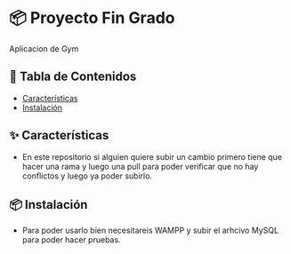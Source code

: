 # 📦 Proyecto Fin Grado

Aplicacion de Gym

## 📝 Tabla de Contenidos

- [Características](#-características)
- [Instalación](#-instalación)

## ✨ Características
- En este repositorio si alguien quiere subir un cambio primero tiene que hacer una rama y luego una pull para poder verificar que no hay conflictos y luego ya poder subirlo.

## 📦 Instalación

- Para poder usarlo bien necesitareis WAMPP y subir el arhcivo MySQL para poder hacer pruebas.

